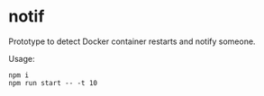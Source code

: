 # notif

Prototype to detect Docker container restarts and notify someone.

Usage:
```
npm i
npm run start -- -t 10
```
